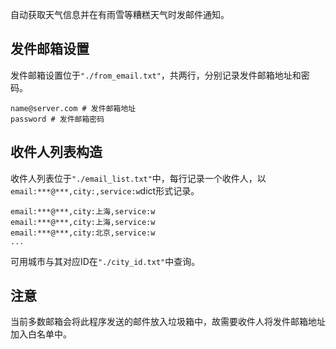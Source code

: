 自动获取天气信息并在有雨雪等糟糕天气时发邮件通知。

## 发件邮箱设置
发件邮箱设置位于`"./from_email.txt"`，共两行，分别记录发件邮箱地址和密码。
```angular2html
name@server.com # 发件邮箱地址
password # 发件邮箱密码
```

## 收件人列表构造
收件人列表位于`"./email_list.txt"`中，每行记录一个收件人，以`email:***@***,city:,service:w`dict形式记录。
```angular2html
email:***@***,city:上海,service:w
email:***@***,city:上海,service:w
email:***@***,city:北京,service:w
...
```
可用城市与其对应ID在`"./city_id.txt"`中查询。

## 注意
当前多数邮箱会将此程序发送的邮件放入垃圾箱中，故需要收件人将发件邮箱地址加入白名单中。